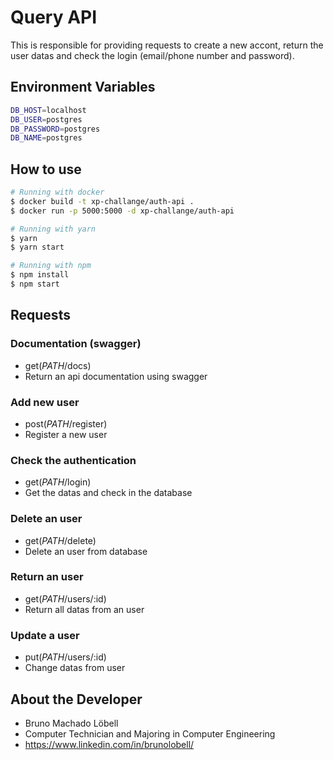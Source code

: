 # Query API

This is responsible for providing requests to create a new accont, return the user datas and check the login (email/phone number and password).

## Environment Variables

```bash
DB_HOST=localhost
DB_USER=postgres
DB_PASSWORD=postgres
DB_NAME=postgres
```

## How to use

```bash
# Running with docker
$ docker build -t xp-challange/auth-api .
$ docker run -p 5000:5000 -d xp-challange/auth-api

# Running with yarn
$ yarn
$ yarn start

# Running with npm
$ npm install
$ npm start
```

## Requests

### Documentation (swagger)
* get(_PATH_/docs)
* Return an api documentation using swagger

### Add new user
* post(_PATH_/register)
* Register a new user

### Check the authentication
* get(_PATH_/login)
* Get the datas and check in the database

### Delete an user
* get(_PATH_/delete)
* Delete an user from database

### Return an user
* get(_PATH_/users/:id)
* Return all datas from an user

### Update a user
* put(_PATH_/users/:id)
* Change datas from user


## About the Developer

* Bruno Machado Löbell
* Computer Technician and Majoring in Computer Engineering
* https://www.linkedin.com/in/brunolobell/